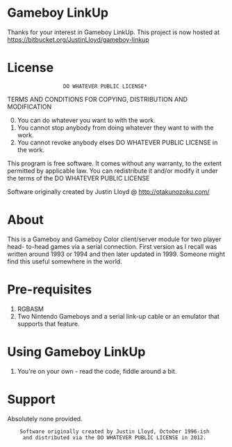 Gameboy LinkUp
==============

Thanks for your interest in Gameboy LinkUp. This project is now hosted at
 https://bitbucket.org/JustinLloyd/gameboy-linkup


License
====================
                      DO WHATEVER PUBLIC LICENSE*
   TERMS AND CONDITIONS FOR COPYING, DISTRIBUTION AND MODIFICATION

  0. You can do whatever you want to with the work.
  1. You cannot stop anybody from doing whatever they want to with the work.
  2. You cannot revoke anybody elses DO WHATEVER PUBLIC LICENSE in the work.

 This program is free software. It comes without any warranty, to
 the extent permitted by applicable law. You can redistribute it
 and/or modify it under the terms of the DO WHATEVER PUBLIC LICENSE
 
 Software originally created by Justin Lloyd @ http://otakunozoku.com/


About
====================
This is a Gameboy and Gameboy Color client/server module for two player head-
to-head games via a serial connection. First version as I recall was written 
around 1993 or 1994 and then later updated in 1999. Someone might find this
useful somewhere in the world.
    
Pre-requisites
====================
1. RGBASM
2. Two Nintendo Gameboys and a serial link-up cable or an emulator that 
   supports that feature.

Using Gameboy LinkUp
====================
1. You're on your own - read the code, fiddle around a bit.

Support
====================
Absolutely none provided.


        Software originally created by Justin Lloyd, October 1996-ish
         and distributed via the DO WHATEVER PUBLIC LICENSE in 2012.
